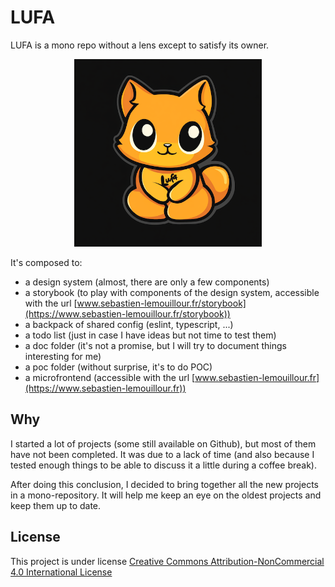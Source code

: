 # LUFA

LUFA is a mono repo without a lens except to satisfy its owner.

<p align="center">
  <img src="./docs/img/Lufa_Logo_small.png" alt="Logo" width="300"/>
</p>

It's composed to:

- a design system (almost, there are only a few components)
- a storybook (to play with components of the design system, accessible with the url [www.sebastien-lemouillour.fr/storybook](https://www.sebastien-lemouillour.fr/storybook))
- a backpack of shared config (eslint, typescript, ...)
- a todo list (just in case I have ideas but not time to test them)
- a doc folder (it's not a promise, but I will try to document things interesting for me)
- a poc folder (without surprise, it's to do POC)
- a microfrontend (accessible with the url [www.sebastien-lemouillour.fr](https://www.sebastien-lemouillour.fr))

## Why

I started a lot of projects (some still available on Github), but most of them have not been completed. It was due to a lack of time (and also because I tested enough things to be able to discuss it a little during a coffee break).

After doing this conclusion, I decided to bring together all the new projects in a mono-repository.
It will help me keep an eye on the oldest projects and keep them up to date.

## License

This project is under license [Creative Commons Attribution-NonCommercial 4.0 International License](LICENSE.md)

